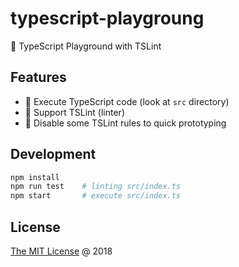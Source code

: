 # typescript-playgroung

:hammer: TypeScript Playground with TSLint

## Features

* :checkered_flag: Execute TypeScript code (look at `src` directory)
* :checkered_flag: Support TSLint (linter)
* :checkered_flag: Disable some TSLint rules to quick prototyping

## Development

```bash
npm install
npm run test    # linting src/index.ts
npm start       # execute src/index.ts
```

## License

[The MIT License](http://piecioshka.mit-license.org) @ 2018
